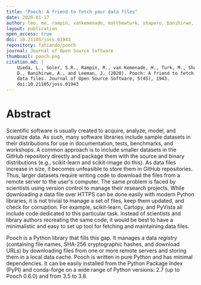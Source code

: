 ```yaml
---
title: "Pooch: A friend to fetch your data files"
date: 2020-01-17
author: leo, me, rampin, vankemenade, matthewturk, shapero, banihirwe, leeman
layout: publication
open_access: true
doi: 10.21105/joss.01943
repository: fatiando/pooch
journal: Journal of Open Source Software
thumbnail: pooch.png
citation.md: |
    Uieda, L., Soler, S.R., Rampin, R., van Kemenade, H., Turk, M., Shapero,
    D., Banihirwe, A., and Leeman, J. (2020). Pooch: A friend to fetch your
    data files. Journal of Open Source Software, 5(45), 1943.
    doi:10.21105/joss.01943
---
```


# Abstract

Scientific software is usually created to acquire, analyze, model, and
visualize data. As such, many software libraries include sample datasets in
their distributions for use in documentation, tests, benchmarks, and workshops.
A common approach is to include smaller datasets in the GitHub repository
directly and package them with the source and binary distributions (e.g.,
scikit-learn and scikit-image do this). As data files increase in size, it
becomes unfeasible to store them in GitHub repositories. Thus, larger datasets
require writing code to download the files from a remote server to the user's
computer. The same problem is faced by scientists using version control to
manage their research projects. While downloading a data file over HTTPS can be
done easily with modern Python libraries, it is not trivial to manage a set of
files, keep them updated, and check for corruption. For example, scikit-learn,
Cartopy, and PyVista all include code dedicated to this particular task.
Instead of scientists and library authors recreating the same code, it would be
best to have a minimalistic and easy to set up tool for fetching and
maintaining data files.

Pooch is a Python library that fills this gap. It manages a data _registry_
(containing file names, SHA-256 cryptographic hashes, and download URLs) by
downloading files from one or more remote servers and storing them in a local
data cache. Pooch is written in pure Python and has minimal dependencies. It
can be easily installed from the Python Package Index (PyPI) and conda-forge on
a wide range of Python versions: 2.7 (up to Pooch 0.6.0) and from 3.5 to 3.8.
